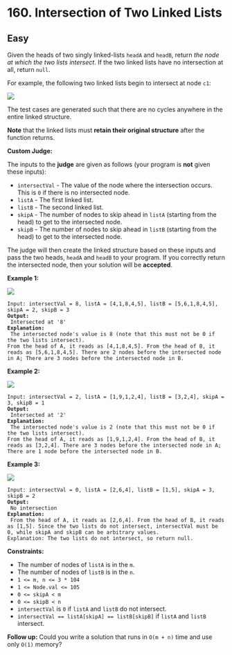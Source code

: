# 160. Intersection of Two Linked Lists

## Easy



Given the heads of two singly linked-lists `headA` and `headB`, return _the node at which the two lists intersect_. If the two linked lists have no intersection at all, return `null`.

For example, the following two linked lists begin to intersect at node `c1`:

![](https://assets.leetcode.com/uploads/2021/03/05/160\_statement.png)

The test cases are generated such that there are no cycles anywhere in the entire linked structure.

**Note** that the linked lists must **retain their original structure** after the function returns.

**Custom Judge:**

The inputs to the **judge** are given as follows (your program is **not** given these inputs):

* `intersectVal` - The value of the node where the intersection occurs. This is `0` if there is no intersected node.
* `listA` - The first linked list.
* `listB` - The second linked list.
* `skipA` - The number of nodes to skip ahead in `listA` (starting from the head) to get to the intersected node.
* `skipB` - The number of nodes to skip ahead in `listB` (starting from the head) to get to the intersected node.

The judge will then create the linked structure based on these inputs and pass the two heads, `headA` and `headB` to your program. If you correctly return the intersected node, then your solution will be **accepted**.

&#x20;

**Example 1:**

![](https://assets.leetcode.com/uploads/2021/03/05/160\_example\_1\_1.png)

<pre><code>Input: intersectVal = 8, listA = [4,1,8,4,5], listB = [5,6,1,8,4,5], skipA = 2, skipB = 3
<strong>Output:
</strong> Intersected at '8'
<strong>Explanation:
</strong> The intersected node's value is 8 (note that this must not be 0 if the two lists intersect).
From the head of A, it reads as [4,1,8,4,5]. From the head of B, it reads as [5,6,1,8,4,5]. There are 2 nodes before the intersected node in A; There are 3 nodes before the intersected node in B.
</code></pre>

**Example 2:**

![](https://assets.leetcode.com/uploads/2021/03/05/160\_example\_2.png)

<pre><code>Input: intersectVal = 2, listA = [1,9,1,2,4], listB = [3,2,4], skipA = 3, skipB = 1
<strong>Output:
</strong> Intersected at '2'
<strong>Explanation:
</strong> The intersected node's value is 2 (note that this must not be 0 if the two lists intersect).
From the head of A, it reads as [1,9,1,2,4]. From the head of B, it reads as [3,2,4]. There are 3 nodes before the intersected node in A; There are 1 node before the intersected node in B.
</code></pre>

**Example 3:**

![](https://assets.leetcode.com/uploads/2021/03/05/160\_example\_3.png)

<pre><code>Input: intersectVal = 0, listA = [2,6,4], listB = [1,5], skipA = 3, skipB = 2
<strong>Output:
</strong> No intersection
<strong>Explanation:
</strong> From the head of A, it reads as [2,6,4]. From the head of B, it reads as [1,5]. Since the two lists do not intersect, intersectVal must be 0, while skipA and skipB can be arbitrary values.
Explanation: The two lists do not intersect, so return null.
</code></pre>

&#x20;

**Constraints:**

* The number of nodes of `listA` is in the `m`.
* The number of nodes of `listB` is in the `n`.
* `1 <= m, n <= 3 * 104`
* `1 <= Node.val <= 105`
* `0 <= skipA < m`
* `0 <= skipB < n`
* `intersectVal` is `0` if `listA` and `listB` do not intersect.
* `intersectVal == listA[skipA] == listB[skipB]` if `listA` and `listB` intersect.

&#x20;

**Follow up:** Could you write a solution that runs in `O(m + n)` time and use only `O(1)` memory?
